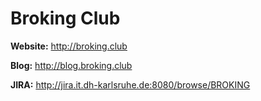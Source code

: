 # Broking Club

**Website:** http://broking.club

**Blog:** http://blog.broking.club

**JIRA:** http://jira.it.dh-karlsruhe.de:8080/browse/BROKING